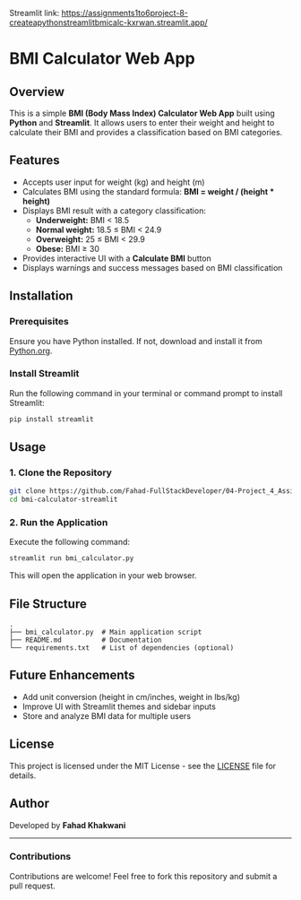 Streamlit link:
https://assignments1to6project-8-createapythonstreamlitbmicalc-kxrwan.streamlit.app/



# BMI Calculator Web App

## Overview
This is a simple **BMI (Body Mass Index) Calculator Web App** built using **Python** and **Streamlit**. It allows users to enter their weight and height to calculate their BMI and provides a classification based on BMI categories.

## Features
- Accepts user input for weight (kg) and height (m)
- Calculates BMI using the standard formula: **BMI = weight / (height * height)**
- Displays BMI result with a category classification:
  - **Underweight:** BMI < 18.5
  - **Normal weight:** 18.5 ≤ BMI < 24.9
  - **Overweight:** 25 ≤ BMI < 29.9
  - **Obese:** BMI ≥ 30
- Provides interactive UI with a **Calculate BMI** button
- Displays warnings and success messages based on BMI classification

## Installation
### Prerequisites
Ensure you have Python installed. If not, download and install it from [Python.org](https://www.python.org/).

### Install Streamlit
Run the following command in your terminal or command prompt to install Streamlit:
```sh
pip install streamlit
```

## Usage
### 1. Clone the Repository
```sh
git clone https://github.com/Fahad-FullStackDeveloper/04-Project_4_Assignments/tree/main/assignments%201%20to%209/Project_8_Create%20a%20Python%20Streamlit%20BMI%20Calculator%20Web%20App%20in%20Just%206%20Minutes
cd bmi-calculator-streamlit
```

### 2. Run the Application
Execute the following command:
```sh
streamlit run bmi_calculator.py
```
This will open the application in your web browser.

## File Structure
```
.
├── bmi_calculator.py  # Main application script
├── README.md          # Documentation
└── requirements.txt   # List of dependencies (optional)
```

## Future Enhancements
- Add unit conversion (height in cm/inches, weight in lbs/kg)
- Improve UI with Streamlit themes and sidebar inputs
- Store and analyze BMI data for multiple users

## License
This project is licensed under the MIT License - see the [LICENSE](LICENSE) file for details.

## Author
Developed by **Fahad Khakwani**

---
### Contributions
Contributions are welcome! Feel free to fork this repository and submit a pull request.

